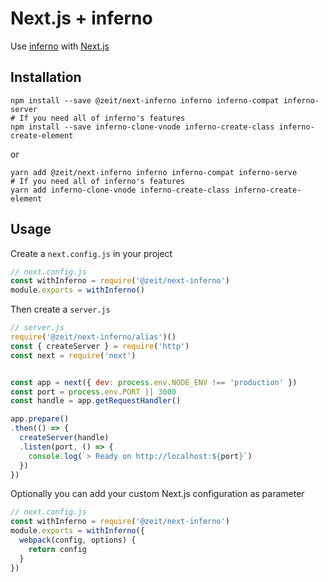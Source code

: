 # Next.js + inferno

Use [inferno](https://infernojs.org/) with [Next.js](https://github.com/zeit/next.js)

## Installation

```
npm install --save @zeit/next-inferno inferno inferno-compat inferno-server 
# If you need all of inferno's features
npm install --save inferno-clone-vnode inferno-create-class inferno-create-element
```

or

```
yarn add @zeit/next-inferno inferno inferno-compat inferno-serve
# If you need all of inferno's features
yarn add inferno-clone-vnode inferno-create-class inferno-create-element
```

## Usage

Create a `next.config.js` in your project

```js
// next.config.js
const withInferno = require('@zeit/next-inferno')
module.exports = withInferno()
```

Then create a `server.js`

```js
// server.js
require('@zeit/next-inferno/alias')()
const { createServer } = require('http')
const next = require('next')


const app = next({ dev: process.env.NODE_ENV !== 'production' })
const port = process.env.PORT || 3000
const handle = app.getRequestHandler()

app.prepare()
.then(() => {
  createServer(handle)
  .listen(port, () => {
    console.log(`> Ready on http://localhost:${port}`)
  })
})
```

Optionally you can add your custom Next.js configuration as parameter

```js
// next.config.js
const withInferno = require('@zeit/next-inferno')
module.exports = withInferno({
  webpack(config, options) {
    return config
  }
})
```

